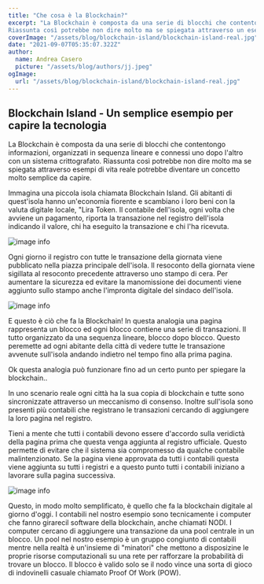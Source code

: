 ```yaml
---
title: "Che cosa è la Blockchain?"
excerpt: "La Blockchain è composta da una serie di blocchi che contentongo informazioni, organizzati in sequenza lineare e connessi uno dopo l'altro con un sistema crittografato. 
Riassunta così potrebbe non dire molto ma se spiegata attraverso un esempio divertente potrebbe diventare tutto più facile. Immagina una piccola isola chiamata Blockchain Island. Gli abitanti di quest'isola hanno un'economia fiorente e scambiano i loro beni con la valuta digitale locale, Lira Token."
coverImage: "/assets/blog/blockchain-island/blockchain-island-real.jpg"
date: "2021-09-07T05:35:07.322Z"
author:
  name: Andrea Casero
  picture: "/assets/blog/authors/jj.jpeg"
ogImage:
  url: "/assets/blog/blockchain-island/blockchain-island-real.jpg"
---
```


## Blockchain Island - Un semplice esempio per capire la tecnologia

La Blockchain è composta da una serie di blocchi che contentongo informazioni, organizzati in sequenza lineare e connessi uno dopo l'altro con un sistema crittografato. 
Riassunta così potrebbe non dire molto ma se spiegata attraverso esempi di vita reale potrebbe diventare un concetto molto semplice da capire.

Immagina una piccola isola chiamata Blockchain Island. Gli abitanti di quest'isola hanno un'economia fiorente e scambiano i loro beni con la valuta digitale locale, "Lira Token.
Il contabile dell'isola, ogni volta che avviene un pagamento, riporta la transazione nel registro dell'isola indicando il valore, chi ha eseguito la transazione e chi l'ha ricevuta.

![image info](/assets/blog/blockchain-island/b-1.PNG)

Ogni giorno il registro con tutte le transazione della giornata viene pubblicato nella piazza principale dell'isola. Il resoconto della giornata viene sigillata al resoconto precedente attraverso uno stampo di cera. Per aumentare la sicurezza ed evitare la manomissione dei documenti viene aggiunto sullo stampo anche l'impronta digitale del sindaco dell'isola.

![image info](/assets/blog/blockchain-island/B-2.PNG)

E questo è ciò che fa la Blockchain! In questa analogia una pagina rappresenta un blocco ed ogni blocco contiene una serie di transazioni. Il tutto organizzato da una sequenza lineare, blocco dopo blocco.
Questo peremette ad ogni abitante della città di vedere tutte le transazione avvenute sull'isola andando indietro nel tempo fino alla prima pagina.

Ok questa analogia può funzionare fino ad un certo punto per spiegare la blockchain..

In uno scenario reale ogni città ha la sua copia di blockchain e tutte sono sincronizzate attraverso un meccanismo di consenso.
Inoltre sull'isola sono presenti più contabili che registrano le transazioni cercando di aggiungere la loro pagina nel registro.

Tieni a mente che tutti i contabili devono essere d'accordo sulla veridictà della pagina prima che questa venga aggiunta al registro ufficiale. Questo permette di evitare che il sistema sia compromesso da qualche contabile malintenzionato. 
Se la pagina viene approvata da tutti i contabili questa viene aggiunta su tutti i registri e a questo punto tutti i contabili iniziano a lavorare sulla pagina successiva.

![image info](/assets/blog/blockchain-island/BV-1.gif)

Questo, in modo molto semplificato, è quello che fa la blockchain digitale al giorno d'oggi.
I contabili nel nostro esempio sono tecnicamente i computer che fanno girarecil software della blockchain, anche chiamati NODI.
I computer cercano di aggiungere una transazione da una pool centrale in un blocco. Un pool nel nostro esempio è un gruppo congiunto di contabili mentre nella realtà è un'insieme di "minatori" che mettono a disposizine le proprie risorse computazionali su una rete per rafforzare la probabilità di trovare un blocco. Il blocco è valido solo se il nodo vince una sorta di gioco di indovinelli casuale chiamato Proof Of Work (POW). 
